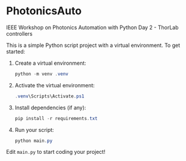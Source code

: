 # PhotonicsAuto
IEEE Workshop on Photonics Automation with Python
Day 2 - ThorLab controllers

This is a simple Python script project with a virtual environment. To get started:

1. Create a virtual environment:
   ```powershell
   python -m venv .venv
   ```
2. Activate the virtual environment:
   ```powershell
   .venv\Scripts\Activate.ps1
   ```
3. Install dependencies (if any):
   ```powershell
   pip install -r requirements.txt
   ```
4. Run your script:
   ```powershell
   python main.py
   ```

Edit `main.py` to start coding your project!
